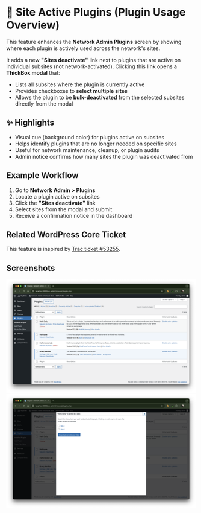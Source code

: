 # 🔧 Site Active Plugins (Plugin Usage Overview)

This feature enhances the **Network Admin Plugins** screen by showing where each plugin is actively used across the network's sites.

It adds a new **"Sites deactivate"** link next to plugins that are active on individual subsites (not network-activated). Clicking this link opens a **ThickBox modal** that:

- Lists all subsites where the plugin is currently active
- Provides checkboxes to **select multiple sites**
- Allows the plugin to be **bulk-deactivated** from the selected subsites directly from the modal

## ✨ Highlights

- Visual cue (background color) for plugins active on subsites
- Helps identify plugins that are no longer needed on specific sites
- Useful for network maintenance, cleanup, or plugin audits
- Admin notice confirms how many sites the plugin was deactivated from

## Example Workflow

1. Go to **Network Admin > Plugins**
2. Locate a plugin active on subsites
3. Click the **"Sites deactivate"** link
4. Select sites from the modal and submit
5. Receive a confirmation notice in the dashboard

## Related WordPress Core Ticket

This feature is inspired by [Trac ticket #53255](https://core.trac.wordpress.org/ticket/53255).

## Screenshots

![Site Active Plugins 1](https://github.com/inpsyde/multisyde/blob/main/.wordpress-org/screenshot-2.png?raw=true)
![Site Active Plugins 2](https://github.com/inpsyde/multisyde/blob/main/.wordpress-org/screenshot-3.png?raw=true)
